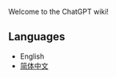 Welcome to the ChatGPT wiki!

## Languages

- English
- [简体中文](https://github.com/CoolPlayLin/ChatGPT_Wiki/tree/main/docs/ChatGPT)